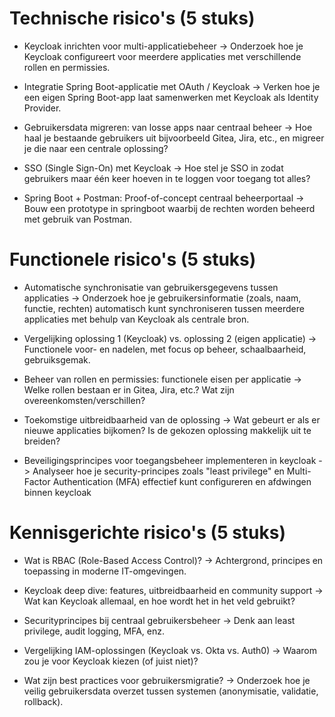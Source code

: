 # Technische risico's (5 stuks)
- Keycloak inrichten voor multi-applicatiebeheer
  → Onderzoek hoe je Keycloak configureert voor meerdere applicaties met verschillende rollen en permissies.

- Integratie Spring Boot-applicatie met OAuth / Keycloak
  → Verken hoe je een eigen Spring Boot-app laat samenwerken met Keycloak als Identity Provider.

- Gebruikersdata migreren: van losse apps naar centraal beheer
  → Hoe haal je bestaande gebruikers uit bijvoorbeeld Gitea, Jira, etc., en migreer je die naar een centrale oplossing?

- SSO (Single Sign-On) met Keycloak
  → Hoe stel je SSO in zodat gebruikers maar één keer hoeven in te loggen voor toegang tot alles?

- Spring Boot + Postman: Proof-of-concept centraal beheerportaal
  → Bouw een prototype in springboot waarbij de rechten worden beheerd met gebruik van Postman.

# Functionele risico's (5 stuks)
- Automatische synchronisatie van gebruikersgegevens tussen applicaties
  -> Onderzoek hoe je gebruikersinformatie (zoals, naam, functie, rechten) automatisch kunt synchroniseren tussen meerdere applicaties met behulp van Keycloak als centrale bron.

- Vergelijking oplossing 1 (Keycloak) vs. oplossing 2 (eigen applicatie)
  → Functionele voor- en nadelen, met focus op beheer, schaalbaarheid, gebruiksgemak.

- Beheer van rollen en permissies: functionele eisen per applicatie
  → Welke rollen bestaan er in Gitea, Jira, etc.? Wat zijn overeenkomsten/verschillen?

- Toekomstige uitbreidbaarheid van de oplossing
  → Wat gebeurt er als er nieuwe applicaties bijkomen? Is de gekozen oplossing makkelijk uit te breiden?

- Beveiligingsprincipes voor toegangsbeheer implementeren in keycloak
  -> Analyseer hoe je security-principes zoals "least privilege" en Multi-Factor Authentication (MFA) effectief kunt configureren en afdwingen binnen keycloak

# Kennisgerichte risico's (5 stuks)
- Wat is RBAC (Role-Based Access Control)?
  → Achtergrond, principes en toepassing in moderne IT-omgevingen.

- Keycloak deep dive: features, uitbreidbaarheid en community support
  → Wat kan Keycloak allemaal, en hoe wordt het in het veld gebruikt?

- Securityprincipes bij centraal gebruikersbeheer
  → Denk aan least privilege, audit logging, MFA, enz.

- Vergelijking IAM-oplossingen (Keycloak vs. Okta vs. Auth0)
  → Waarom zou je voor Keycloak kiezen (of juist niet)?

- Wat zijn best practices voor gebruikersmigratie?
  → Onderzoek hoe je veilig gebruikersdata overzet tussen systemen (anonymisatie, validatie, rollback).